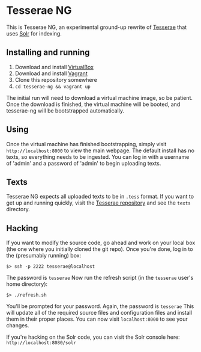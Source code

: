 Tesserae NG
============

This is Tesserae NG, an experimental ground-up rewrite of [Tesserae](http://tesserae.caset.buffalo.edu/) that uses [Solr](https://lucene.apache.org/solr/) for indexing.

Installing and running
----------------------

1. Download and install [VirtualBox](https://www.virtualbox.org/)
2. Download and install [Vagrant](http://www.vagrantup.com/)
3. Clone this repository somewhere
4. `cd tesserae-ng && vagrant up`

The initial run will need to download a virtual machine image, so be patient. Once the download is finished, the virtual machine will be booted, and tesserae-ng will be bootstrapped automatically.

Using
-----
Once the virtual machine has finished bootstrapping, simply visit `http://localhost:8000` to view the main webpage. The default install
has no texts, so everything needs to be ingested. You can log in with a username of 'admin' and a password of 'admin' to begin uploading
texts.

Texts
-----
Tesserae NG expects all uploaded texts to be in `.tess` format. If you want to get up and running quickly, visit the [Tesserae repository](https://github.com/tesserae/tesserae)
and see the `texts` directory.

Hacking
-----
If you want to modify the source code, go ahead and work on your local box (the one where you initially cloned the git repo). Once you're done, log in to the (presumably running) box:

    $> ssh -p 2222 tesserae@localhost

The password is `tesserae` Now run the refresh script (in the `tesserae` user's home directory):

    $> ./refresh.sh

You'll be prompted for your password. Again, the password is `tesserae` This will update all of the required source files and configuration files and install them in their proper places. You can now visit `localhost:8000` to see your changes.

If you're hacking on the Solr code, you can visit the Solr console here: `http://localhost:8080/solr`
